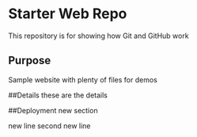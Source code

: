 # Starter Web Repo

This repository is for showing how Git and GitHub work

## Purpose

Sample website with plenty of files for demos

##Details
 these are the details

##Deployment
new section

new line
 second new line
